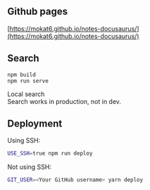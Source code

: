 ## Github pages

[https://mokat6.github.io/notes-docusaurus/](https://mokat6.github.io/notes-docusaurus/)

## Search

```
npm build
npm run serve
```

Local search  
Search works in production, not in dev.

## Deployment

Using SSH:

```bash
USE_SSH=true npm run deploy
```

Not using SSH:

```bash
GIT_USER=<Your GitHub username> yarn deploy
```
